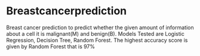 # Breastcancerprediction
Breast cancer prediction to predict whether the given amount of information about a cell it is malignant(M) and benign(B).
Models Tested are Logistic Regression, Decision Tree, Random Forest.
The highest accuracy score is given by Random Forest that is 97%
